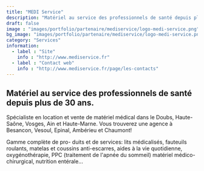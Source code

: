```yaml
---
title: "MEDI Service"
description: "Matériel au service des professionnels de santé depuis plus de 30 ans."
draft: false
image : "images/portfolio/partenaire/mediservice/logo-medi-service.png"
bg_image: "images/portfolio/partenaire/mediservice/logo-medi-service.png"
category: "Services"
information:
  - label : "Site"
    info : "http://www.mediservice.fr"
  - label : "Contact web"
    info : "http://www.mediservice.fr/page/les-contacts"
---
```


## Matériel au service des professionnels de santé depuis plus de 30 ans.

Spécialiste en location et vente de matériel médical dans le Doubs, Haute-Saône, Vosges, Ain et Haute-Marne. 
Vous trouverez une agence à Besancon, Vesoul, Epinal, Ambérieu et Chaumont!

Gamme complète de pro- duits et de services: lits médicalisés, fauteuils roulants, matelas et coussins anti-escarres, aides à la vie quotidienne, oxygénothérapie, PPC (traitement de l'apnée du sommeil) matériel médico-chirurgical, nutrition entérale...